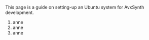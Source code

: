 This page is a guide on setting-up an Ubuntu system for AvxSynth development.

1. anne
1. anne
1. anne


